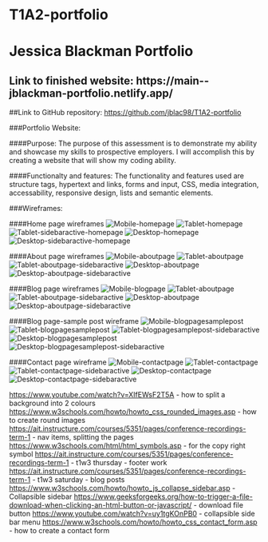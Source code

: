 # T1A2-portfolio

<h1>Jessica Blackman Portfolio</h1>

<h2>Link to finished website: https://main--jblackman-portfolio.netlify.app/</h2>

##Link to GitHub repository: https://github.com/jblac98/T1A2-portfolio

###Portfolio Website:

####Purpose: The purpose of this assessment is to demonstrate my ability and showcase my skills to prospective employers. I will accomplish this by creating a website that will show my coding ability. 

####Functionalty and features: The functionality and features used are structure tags, hypertext and links, forms and input, CSS, media integration, accessability, responsive design, lists and semantic elements. 

###Wireframes:

####Home page wireframes
![Mobile-homepage](./wireframe-screenshots/Wireframe%20-%20Mobile%20-%20Home%20Page%20.png)
![Tablet-homepage](./wireframe-screenshots/Wireframe%20-%20Tablet%20-%20Home%20Page%20.png)
![Tablet-sidebaractive-homepage](./wireframe-screenshots/Wireframe%20-%20Tablet.sidebar.active%20-%20Home%20Page%20.png)
![Desktop-homepage](./wireframe-screenshots/Wireframe%20-%20Desktop%20-%20Home%20Page%20.png)
![Desktop-sidebaractive-homepage](./wireframe-screenshots/Wireframe%20-%20Desktop.sidebar.active%20-%20Home%20Page%20.png)

####About page wireframes 
![Mobile-aboutpage](./wireframe-screenshots/Wireframe%20-%20About%20-%20Mobile.png)
![Tablet-aboutpage](./wireframe-screenshots/Wireframe%20-%20About%20-%20Tablet.png)
![Tablet-aboutpage-sidebaractive](./wireframe-screenshots/Wireframe%20-%20About%20-%20Tablet%20-%20Sidebaractive.png)
![Desktop-aboutpage](./wireframe-screenshots/Wireframe%20-%20About%20-%20Desktop.png)
![Desktop-aboutpage-sidebaractive](./wireframe-screenshots/Wireframe%20-%20About%20-%20Desktop%20-%20Sidebaractive.png)

####Blog page wireframes
![Mobile-blogpage](./wireframe-screenshots/Wireframe%20-%20Blog%20-%20Mobile.png)
![Tablet-aboutpage](./wireframe-screenshots/Wireframe%20-%20Blog%20-%20Tablet.png)
![Tablet-aboutpage-sidebaractive](./wireframe-screenshots/Wireframe%20-%20Blog%20-%20Tablet%20-%20Activesidebar.png)
![Desktop-aboutpage](./wireframe-screenshots/Wireframe%20-%20Blog%20-%20Desktop.png)
![Desktop-aboutpage-sidebaractive](./wireframe-screenshots/Wireframe%20-%20Blog%20-%20Desktop%20-%20Activesidebar.png)

####Blog page-sample post wireframe
![Mobile-blogpagesamplepost](./wireframe-screenshots/Wireframe%20-%20blog%20sample%20post%20-%20mobile.png)
![Tablet-blogpagesamplepost](./wireframe-screenshots/Wireframe%20-%20blog%20sample%20post%20-%20tablet.png)
![Tablet-blogpagesamplepost-sidebaractive](./wireframe-screenshots/Wireframe%20-%20blog%20sample%20post%20-%20tablet%20-%20sidebaractive.png)
![Desktop-blogpagesamplepost](./wireframe-screenshots/Wireframe%20-%20blog%20sample%20post%20-%20desktop.png)
![Desktop-blogpagesamplepost-sidebaractive](./wireframe-screenshots/Wireframe%20-%20blog%20sample%20post%20-%20desktop%20-%20sidebaractive.png)

####Contact page wireframe
![Mobile-contactpage](./wireframe-screenshots/Wireframe%20-%20mobile%20-%20contact.png)
![Tablet-contactpage](./wireframe-screenshots/Wireframe%20-%20tablet%20-%20contact.png)
![Tablet-contactpage-sidebaractive](./wireframe-screenshots/Wireframe%20-%20tablet%20-%20contact%20-%20sidebaractive.png)
![Desktop-contactpage](./wireframe-screenshots/Wireframe%20-%20desktop%20-%20contact.png)
![Desktop-contactpage-sidebaractive](./wireframe-screenshots/Wireframe%20-%20desktop%20-%20contact%20-%20sidebaractive.png)




https://www.youtube.com/watch?v=XIfEWsF2T5A - how to split a background into 2 colours
https://www.w3schools.com/howto/howto_css_rounded_images.asp - how to create round images
https://ait.instructure.com/courses/5351/pages/conference-recordings-term-1 - nav items, splitting the pages 
https://www.w3schools.com/html/html_symbols.asp - for the copy right symbol
https://ait.instructure.com/courses/5351/pages/conference-recordings-term-1 - t1w3 thursday - footer work
https://ait.instructure.com/courses/5351/pages/conference-recordings-term-1 - t1w3 saturday - blog posts 
https://www.w3schools.com/howto/howto_js_collapse_sidebar.asp - Collapsible sidebar 
https://www.geeksforgeeks.org/how-to-trigger-a-file-download-when-clicking-an-html-button-or-javascript/ - download file button
https://www.youtube.com/watch?v=uy1tgKOnPB0 - collapsible side bar menu
https://www.w3schools.com/howto/howto_css_contact_form.asp - how to create a contact form